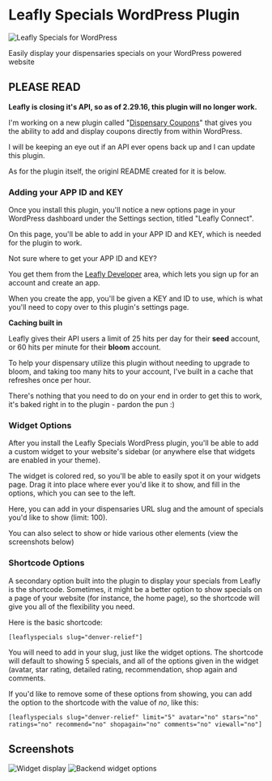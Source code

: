 # Leafly Specials WordPress Plugin

![Leafly Specials for WordPress](http://www.wpdispensary.com/wp-content/uploads/2015/11/leafly-specials-wordpress-plugin.jpg)

Easily display your dispensaries specials on your WordPress powered website

## PLEASE READ

**Leafly is closing it's API, so as of 2.29.16, this plugin will no longer work.**

I'm working on a new plugin called "[Dispensary Coupons](https://github.com/deviodigital/dispensary-coupons)" that gives you the ability to add and display coupons directly from within WordPress.

I will be keeping an eye out if an API ever opens back up and I can update this plugin.

As for the plugin itself, the originl README created for it is below.

### Adding your APP ID and KEY

Once you install this plugin, you'll notice a new options page in your WordPress dashboard under the Settings section, titled "Leafly Connect".

On this page, you'll be able to add in your APP ID and KEY, which is needed for the plugin to work.

Not sure where to get your APP ID and KEY?

You get them from the [Leafly Developer](https://developer.leafly.com) area, which lets you sign up for an account and create an app.

When you create the app, you'll be given a KEY and ID to use, which is what you'll need to copy over to this plugin's settings page.

**Caching built in**

Leafly gives their API users a limit of 25 hits per day for their **seed** account, or 60 hits per minute for their **bloom** account.

To help your dispensary utilize this plugin without needing to upgrade to bloom, and taking too many hits to your account, I've built in a cache that refreshes once per hour.

There's nothing that you need to do on your end in order to get this to work, it's baked right in to the plugin - pardon the pun :)

### Widget Options
After you install the Leafly Specials WordPress plugin, you'll be able to add a custom widget to your website's sidebar (or anywhere else that widgets are enabled in your theme).

The widget is colored red, so you'll be able to easily spot it on your widgets page. Drag it into place where ever you'd like it to show, and fill in the options, which you can see to the left.

Here, you can add in your dispensaries URL slug and the amount of specials you'd like to show (limit: 100). 

You can also select to show or hide various other elements (view the screenshots below)

### Shortcode Options

A secondary option built into the plugin to display your specials from Leafly is the shortcode. Sometimes, it might be a better option to show specials on a page of your website (for instance, the home page), so the shortcode will give you all of the flexibility you need.

Here is the basic shortcode:

`[leaflyspecials slug="denver-relief"]`

You will need to add in your slug, just like the widget options. The shortcode will default to showing 5 specials, and all of the options given in the widget (avatar, star rating, detailed rating, recommendation, shop again and comments.

If you'd like to remove some of these options from showing, you can add the option to the shortcode with the value of *no*, like this:

`[leaflyspecials slug="denver-relief" limit="5" avatar="no" stars="no" ratings="no" recommend="no" shopagain="no" comments="no" viewall="no"]`

## Screenshots

![Widget display](http://www.wpdispensary.com/wp-content/uploads/2016/01/leafly-specials-widget-display.jpg) ![Backend widget options](http://www.wpdispensary.com/wp-content/uploads/2016/01/leafly-specials-widget-settings.jpg)
